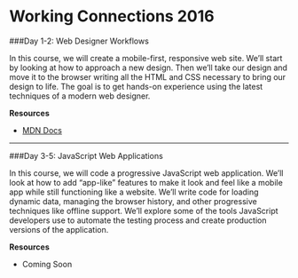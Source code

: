 # Working Connections 2016

###Day 1-2: Web Designer Workflows

In this course, we will create a mobile-first, responsive web site. We’ll start by looking at how to approach a new design. Then we’ll take our design and move it to the browser writing all the HTML and CSS necessary to bring our design to life. The goal is to get hands-on experience using the latest techniques of a modern web designer.

**Resources**
- [MDN Docs](https://developer.mozilla.org/en-US/docs/Web)

---

###Day 3-5: JavaScript Web Applications

In this course, we will code a progressive JavaScript web application. We’ll look at how to add “app-like” features to make it look and feel like a mobile app while still functioning like a website. We’ll write code for loading dynamic data, managing the browser history, and other progressive techniques like offline support. We’ll explore some of the tools JavaScript developers use to automate the testing process and create production versions of the application.

**Resources**
- Coming Soon
